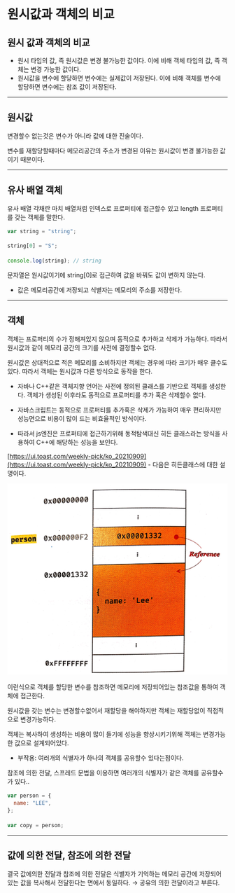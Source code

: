 # 원시값과 객체의 비교

## 원시 값과 객체의 비교

- 원시 타입의 값, 즉 원시값은 변경 불가능한 값이다. 이에 비해 객체 타입의 값, 즉 객체는 변경 가능한 값이다.
- 원시값을 변수에 할당하면 변수에는 실제값이 저장된다. 이에 비해 객체를 변수에 할당하면 변수에는 참조 값이 저장된다.

---

## 원시값

변경할수 없는것은 변수가 아니라 값에 대한 진술이다.

변수를 재할당할때마다 메모리공간의 주소가 변경된 이유는 원시값이 변경 불가능한 값이기 때문이다.

---

## 유사 배열 객체

유사 배열 갹채란 마치 배열처럼 인덱스로 프로퍼티에 접근할수 있고 length 프로퍼티를 갖는 객체를 말한다.

```jsx
var string = "string";

string[0] = "S";

console.log(string); // string
```

문자열은 원시값이기에 string[0]로 접근하여 값을 바꿔도 값이 변하지 않는다.

- 값은 메모리공간에 저장되고 식별자는 메모리의 주소를 저장한다.

---

## 객체

객체는 프로퍼티의 수가 정해져있지 않으며 동적으로 추가하고 삭제가 가능하다. 따라서 원시값과 같이 메모리 공간의 크기를 사전에 결정할수 없다.

원시값은 상대적으로 적은 메모리를 소비하지만 객체는 경우에 따라 크기가 매우 클수도 있다. 따라서 객체는 원시값과 다른 방식으로 동작을 한다.

- 자바나 C++같은 객체지향 언어는 사전에 정의된 클래스를 기반으로 객체를 생성한다. 객체가 생성된 이후라도 동적으로 프로퍼티를 추가 혹은 삭제할수 없다.

- 자바스크립트는 동적으로 프로퍼티를 추가혹은 삭제가 가능하여 매우 편리하지만 성능면으로 비용이 많이 드는 비효율적인 방식이다.

- 따라서 js엔진은 프로퍼티에 접근하기위해 동적탐색대신 히든 클래스라는 방식을 사용하여 C++에 해당하는 성능을 보인다.

[https://ui.toast.com/weekly-pick/ko_20210909](https://ui.toast.com/weekly-pick/ko_20210909) - 다음은 히든클래스에 대한 설명이다.

<img src="./asset/객체.png"/>

이런식으로 객체를 할당한 변수를 참조하면 메모리에 저장되어있는 참조값을 통하여 객체에 접근한다.

원시값을 갖는 변수는 변경할수없어서 재할당을 해야하지만 객체는 재할당없이 직접적으로 변경가능하다.

객체는 복사하여 생성하는 비용이 많이 들기에 성능을 향상시키기위해 객체는 변경가능한 값으로 설계되어있다.

- 부작용: 여러개의 식별자가 하나의 객체를 공유할수 있다는점이다.

참조에 의한 전달, 스프레드 문법을 이용하면 여러개의 식별자가 같은 객체를 공유할수가 있다..

```jsx
var person = {
  name: "LEE",
};

var copy = person;
```

---

## 값에 의한 전달, 참조에 의한 전달

결국 값에의한 전달과 참조에 의한 전달은 식별자가 기억하는 메모리 공간에 저장되어 있는 값을 복사해서 전달한다는 면에서 동일하다. → 공유의 의한 전달이라고 부른다.
